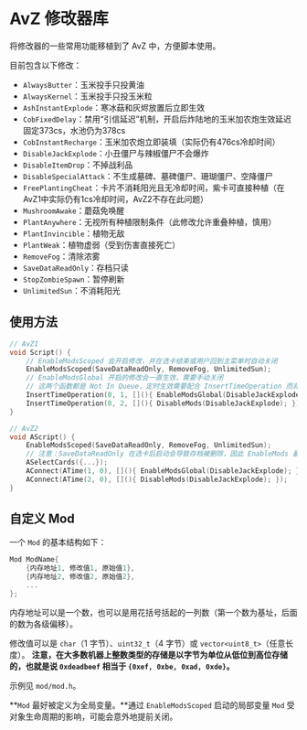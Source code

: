 # AvZ 修改器库

将修改器的一些常用功能移植到了 AvZ 中，方便脚本使用。

目前包含以下修改：

- `AlwaysButter`：玉米投手只投黄油
- `AlwaysKernel`：玉米投手只投玉米粒
- `AshInstantExplode`：寒冰菇和灰烬放置后立即生效
- `CobFixedDelay`：禁用“引信延迟”机制，开启后炸陆地的玉米加农炮生效延迟固定373cs，水池仍为378cs
- `CobInstantRecharge`：玉米加农炮立即装填（实际仍有476cs冷却时间）
- `DisableJackExplode`：小丑僵尸与辣椒僵尸不会爆炸
- `DisableItemDrop`：不掉战利品
- `DisableSpecialAttack`：不生成墓碑、墓碑僵尸、珊瑚僵尸、空降僵尸
- `FreePlantingCheat`：卡片不消耗阳光且无冷却时间，紫卡可直接种植（在AvZ1中实际仍有1cs冷却时间，AvZ2不存在此问题）
- `MushroomAwake`：蘑菇免唤醒
- `PlantAnywhere`：无视所有种植限制条件（此修改允许重叠种植，慎用）
- `PlantInvincible`：植物无敌
- `PlantWeak`：植物虚弱（受到伤害直接死亡）
- `RemoveFog`：清除浓雾
- `SaveDataReadOnly`：存档只读
- `StopZombieSpawn`：暂停刷新
- `UnlimitedSun`：不消耗阳光

## 使用方法

```cpp
// AvZ1
void Script() {
    // EnableModsScoped 会开启修改，并在选卡结束或用户回到主菜单时自动关闭
    EnableModsScoped(SaveDataReadOnly, RemoveFog, UnlimitedSun);
    // EnableModsGlobal 开启的修改会一直生效，需要手动关闭
    // 这两个函数都是 Not In Queue，定时生效需要配合 InsertTimeOperation 而非 SetTime
    InsertTimeOperation(0, 1, [](){ EnableModsGlobal(DisableJackExplode); });
    InsertTimeOperation(0, 2, [](){ DisableMods(DisableJackExplode); });
}

// AvZ2
void AScript() {
    EnableModsScoped(SaveDataReadOnly, RemoveFog, UnlimitedSun);
    // 注意：SaveDataReadOnly 在选卡后启动会导致存档被删除，因此 EnableMods 最好放在选卡之前
    ASelectCards({...});
    AConnect(ATime(1, 0), [](){ EnableModsGlobal(DisableJackExplode); });
    AConnect(ATime(2, 0), [](){ DisableMods(DisableJackExplode); });
}
```

## 自定义 Mod

一个 `Mod` 的基本结构如下：

```cpp
Mod ModName{
    {内存地址1, 修改值1, 原始值1},
    {内存地址2, 修改值2, 原始值2},
    ...
};
```

内存地址可以是一个数，也可以是用花括号括起的一列数（第一个数为基址，后面的数为各级偏移）。

修改值可以是 `char`（1 字节）、`uint32_t`（4 字节）或 `vector<uint8_t>`（任意长度）。
**注意，在大多数机器上整数类型的存储是以字节为单位从低位到高位存储的，也就是说 `0xdeadbeef` 相当于 `{0xef, 0xbe, 0xad, 0xde}`。**

示例见 `mod/mod.h`。

**`Mod` 最好被定义为全局变量。**通过 `EnableModsScoped` 启动的局部变量 `Mod` 受对象生命周期的影响，可能会意外地提前关闭。
